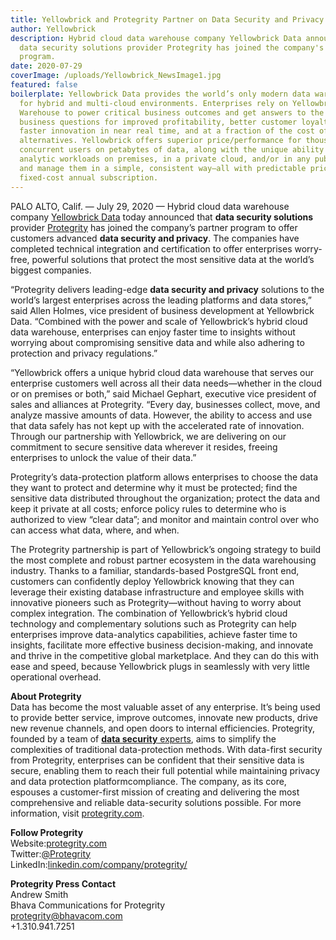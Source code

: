 ```yaml
---
title: Yellowbrick and Protegrity Partner on Data Security and Privacy
author: Yellowbrick
description: Hybrid cloud data warehouse company Yellowbrick Data announced that
  data security solutions provider Protegrity has joined the company's partner
  program.
date: 2020-07-29
coverImage: /uploads/Yellowbrick_NewsImage1.jpg
featured: false
boilerplate: Yellowbrick Data provides the world’s only modern data warehouse
  for hybrid and multi-cloud environments. Enterprises rely on Yellowbrick Data
  Warehouse to power critical business outcomes and get answers to the hardest
  business questions for improved profitability, better customer loyalty, and
  faster innovation in near real time, and at a fraction of the cost of
  alternatives. Yellowbrick offers superior price/performance for thousands of
  concurrent users on petabytes of data, along with the unique ability to run
  analytic workloads on premises, in a private cloud, and/or in any public cloud
  and manage them in a simple, consistent way—all with predictable pricing via
  fixed-cost annual subscription.
---
```

PALO ALTO, Calif. — July 29, 2020 — Hybrid cloud data warehouse company [Yellowbrick Data](https://www.yellowbrick.com/) today announced that **data security solutions** provider [Protegrity](https://www.protegrity.com/) has joined the company’s partner program to offer customers advanced **data security and privacy**. The companies have completed technical integration and certification to offer enterprises worry-free, powerful solutions that protect the most sensitive data at the world’s biggest companies.  

“Protegrity delivers leading-edge **data security and privacy** solutions to the world’s largest enterprises across the leading platforms and data stores,” said Allen Holmes, vice president of business development at Yellowbrick Data. “Combined with the power and scale of Yellowbrick’s hybrid cloud data warehouse, enterprises can enjoy faster time to insights without worrying about compromising sensitive data and while also adhering to protection and privacy regulations.”  

“Yellowbrick offers a unique hybrid cloud data warehouse that serves our enterprise customers well across all their data needs—whether in the cloud or on premises or both,” said Michael Gephart, executive vice president of sales and alliances at Protegrity. “Every day, businesses collect, move, and analyze massive amounts of data. However, the ability to access and use that data safely has not kept up with the accelerated rate of innovation. Through our partnership with Yellowbrick, we are delivering on our commitment to secure sensitive data wherever it resides, freeing enterprises to unlock the value of their data.”  

Protegrity’s data-protection platform allows enterprises to choose the data they want to protect and determine why it must be protected; find the sensitive data distributed throughout the organization; protect the data and keep it private at all costs; enforce policy rules to determine who is authorized to view “clear data”; and monitor and maintain control over who can access what data, where, and when.  

The Protegrity partnership is part of Yellowbrick’s ongoing strategy to build the most complete and robust partner ecosystem in the data warehousing industry. Thanks to a familiar, standards-based PostgreSQL front end, customers can confidently deploy Yellowbrick knowing that they can leverage their existing database infrastructure and employee skills with innovative pioneers such as Protegrity—without having to worry about complex integration. The combination of Yellowbrick’s hybrid cloud technology and complementary solutions such as Protegrity can help enterprises improve data-analytics capabilities, achieve faster time to insights, facilitate more effective business decision-making, and innovate and thrive in the competitive global marketplace. And they can do this with ease and speed, because Yellowbrick plugs in seamlessly with very little operational overhead.  

**About Protegrity**\
Data has become the most valuable asset of any enterprise. It’s being used to provide better service, improve outcomes, innovate new products, drive new revenue channels, and open doors to internal efficiencies. Protegrity, founded by a team of [**data security** experts](https://www.yellowbrick.com/press-releases/yellowbrick-and-sotero-partner-on-enterprise-data-security-and-compliance/), aims to simplify the complexities of traditional data-protection methods. With data-first security from Protegrity, enterprises can be confident that their sensitive data is secure, enabling them to reach their full potential while maintaining privacy and data protection platformcompliance. The company, as its core, espouses a customer-first mission of creating and delivering the most comprehensive and reliable data-security solutions possible. For more information, visit [protegrity.com](https://www.protegrity.com).  

**Follow Protegrity**\
Website:[protegrity.com](https://www.protegrity.com)\
Twitter:[@Protegrity](https://twitter.com/protegrity)\
LinkedIn:[linkedin.com/company/protegrity/](https://www.linkedin.com/company/protegrity/)  

**Protegrity Press Contact**\
Andrew Smith\
Bhava Communications for Protegrity\
[protegrity@bhavacom.com](mailto:protegrity@bhavacom.com)\
+1.310.941.7251